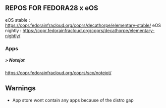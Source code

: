 ## REPOS FOR FEDORA28 x eOS

eOS stable : https://copr.fedorainfracloud.org/coprs/decathorpe/elementary-stable/
eOS nightly : https://copr.fedorainfracloud.org/coprs/decathorpe/elementary-nightly/

### Apps 
##### > Notejot  
https://copr.fedorainfracloud.org/coprs/scx/notejot/

## Warnings

- App store wont contain any apps because of the distro gap
